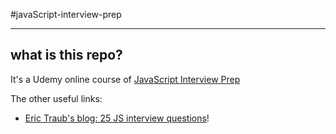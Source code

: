 #javaScript-interview-prep

----
## what is this repo?
It's a Udemy online course of [JavaScript Interview Prep](https://www.udemy.com/javascript-interview-prep/learn/v4/overview)

The other useful links:
- [Eric Traub's blog: 25 JS interview questions](https://codingjavascript.com/blog/1551720/25-javascript-interview-questions)!
